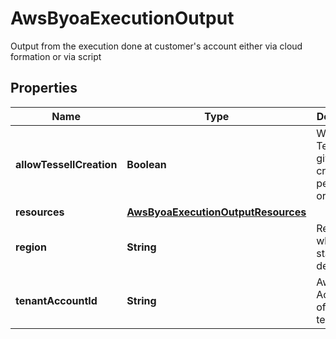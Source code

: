 

# AwsByoaExecutionOutput

Output from the execution done at customer's account either via cloud formation or via script

## Properties

Name | Type | Description | Notes
------------ | ------------- | ------------- | -------------
**allowTessellCreation** | **Boolean** | Whether Tessell is given create permissions or not |  [optional]
**resources** | [**AwsByoaExecutionOutputResources**](AwsByoaExecutionOutputResources.md) |  | 
**region** | **String** | Region in which the stack was deployed | 
**tenantAccountId** | **String** | Aws Account id of the tenant | 



